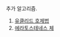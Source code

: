추가 알고리즘.

1. [유클리드 호제법](https://github.com/chaeryeon823/Coding-Test/blob/main/Study/Algorithm/%08Euclidean.md)
2. [에라토스테네스 체](https://github.com/chaeryeon823/Coding-Test/blob/main/Study/Algorithm/SieveOfEratostenes.md)

